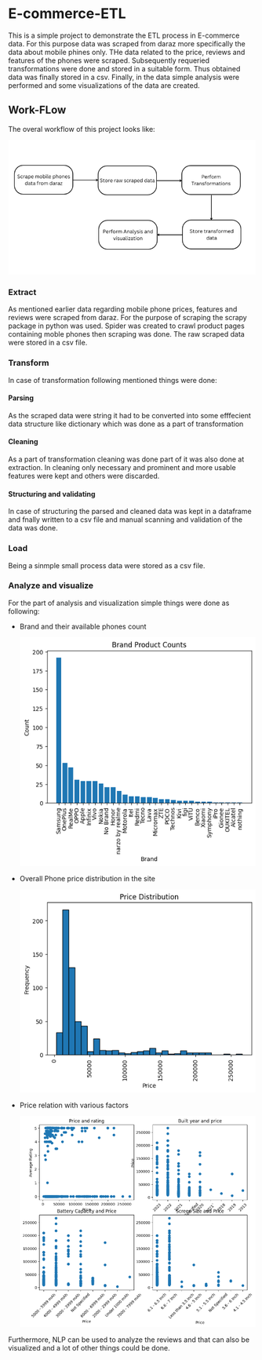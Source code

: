 <h1> E-commerce-ETL </h1>

This is a simple project to demonstrate the ETL process in E-commerce data. For this purpose data was scraped from daraz more specifically the data about mobile phines only. THe data related to the price, reviews and features of the phones were scraped. Subsequently requeried transformations were done and stored in a suitable form. Thus obtained data was finally stored in a csv. Finally, in the data simple analysis were performed and some visualizations of the data are created.

<h2> Work-FLow</h2>
The overal workflow of this project looks like:

![workflow](outputs/workflow.png?raw=true "workflow")

<h3> Extract </h3>
As mentioned earlier data regarding mobile phone prices, features and reviews were scraped from daraz. For the purpose of scraping the scrapy package in python was used. Spider was created to crawl product pages containing moble phones then scraping was done. The raw scraped data were stored in a csv file.
<h3> Transform </h3>
In case of transformation following mentioned things were done:

<h4> Parsing </h4>
As the scraped data were string it had to be converted into some efffecient data structure like dictionary which was done as a part of transformation

<h4> Cleaning </h4>
As a part of transformation cleaning was done part of it was also done at extraction. In cleaning only necessary and prominent and more usable features were kept and others were discarded. 

<h4> Structuring and validating </h4>
In case of structuring the parsed and cleaned data was kept in a dataframe and fnally written to a csv file and manual scanning and validation of the data was done.

<h3> Load </h3>
Being a sinmple small process data were stored as a csv file.

<h3> Analyze and visualize </h3>
For the part of analysis and visualization simple things were done as following:

<ul>
<li> Brand and their available phones count </li>

![brand_count](outputs/brand_count.png?raw=true "brand_count")

<li> Overall Phone price distribution in the site </li>

![price_distribution](outputs/price_distribution.png?raw=true "price_distribution")

<li> Price relation with various factors </li>


![price_correlations](outputs/price_correlations.png?raw=true "price_correlations")

</ul>

Furthermore, NLP can be used to analyze the reviews and that can also be visualized and a lot of other things could be done.
